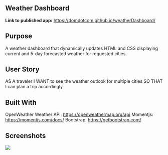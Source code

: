 ## Weather Dashboard

**Link to published app:** https://domdotcom.github.io/weatherDashboard/

## Purpose

A weather dashboard that dynamically updates HTML and CSS displaying current and 5-day forecasted weather for requested cities.

## User Story
AS A traveler
I WANT to see the weather outlook for multiple cities
SO THAT I can plan a trip accordingly


## Built With
OpenWeather Weather API: https://openweathermap.org/api
Momentjs: https://momentjs.com/docs/
Bootstrap: https://getbootstrap.com/



## Screenshots

![](https://github.com/domdotcom/responsivePortfolio/blob/master/assets/screenshot.jpg)



